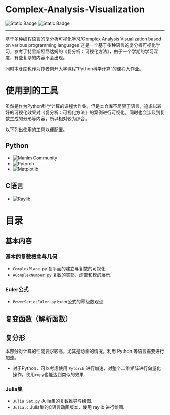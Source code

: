 # Complex-Analysis-Visualization
![Static Badge](https://img.shields.io/badge/Visualization-Python-blue)
![Static Badge](https://img.shields.io/badge/Animation-Manim-blue?link=https%3A%2F%2Fgithub.com%2FManimCommunity%2Fmanim)

----
基于多种编程语言的复分析可视化学习/Complex Analysis Visualization based on various programming languages
这是一个基于多种语言的复分析可视化学习，参考了特里斯坦尼达姆的《复分析：可视化方法》，由于一个学期的学习深度，有些复杂的内容不会出现。

同时本仓库也作为作者南开大学课程“Python科学计算”的课程大作业。
# 使用到的工具
虽然是作为Python科学计算的课程大作业，但是本仓库不局限于语言，追求以较好的可视化效果对《复分析：可视化方法》的案例进行可视化。同时也会涉及到复数生成的分形等内容，所以相对较为综合。

以下列出使用的工具以便配置。
## Python
- ![Manim Community](https://github.com/ManimCommunity/manim)
- ![Pytorch](https://github.com/pytorch/pytorch)
- ![Matplotlib](https://github.com/matplotlib/matplotlib)

## C语言
- ![Raylib](https://github.com/raysan5/raylib)



# 目录
## 基本内容
### 基本的复数概念与几何
- `ComplexPlane.py`
  复平面的建立与复数的可视化.
- `AComplexNumber.py`
复数的实部、虚部和模的展示.

### Euler公式
- `PowerSeriesEuler.py`
Euler公式的幂级数观点.

## 复变函数（解析函数）


## 复分形
本部分对计算的性能要求较高，尤其是动画的情况，利用 Python 等语言需要进行加速。
- 对于Python，可以考虑使用 `Pytorch` 进行加速，对整个二维矩阵进行向量化操作，使用`cupy`也能达到类似的效果.


### Julia集
- `Julia Set.py` Julia集的复数推导与绘图.
- `Julia.c` Julia集的C语言动画版本，使用 raylib 进行绘图.

